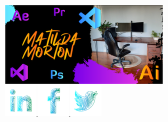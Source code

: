 <div id="header" align="center">
  <img src="https://github.com/matildamort/matildamort/blob/main/Banner-1.png"/>
</div>

<div id="badges">
  <a href="https://www.linkedin.com/in/matildamorton/">
    <img src="https://github.com/matildamort/matildamort/blob/main/LI.png" width="100" alt="LinkedIn Badge"/>
  </a>
  <a href="https://www.facebook.com/matilda.morton">
    <img src="https://github.com/matildamort/matildamort/blob/main/FB.png" width="100" alt="Facebook icon"/>
  </a>
  <a href="https://twitter.com/Matilda74190430">
    <img src="https://github.com/matildamort/matildamort/blob/main/TW.png" width="100" alt="Twitter Badge"/>
  </a>
</div>


<!--
**matildamort/matildamort** is a ✨ _special_ ✨ repository because its `README.md` (this file) appears on your GitHub profile.

Here are some ideas to get you started:

- 🔭 I’m currently working on ...
- 🌱 I’m currently learning ...
- 👯 I’m looking to collaborate on ...
- 🤔 I’m looking for help with ...
- 💬 Ask me about ...
- 📫 How to reach me: ...
- 😄 Pronouns: ...
- ⚡ Fun fact: ...
-->
